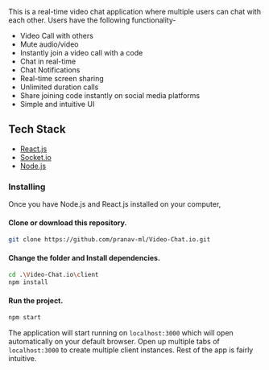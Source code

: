 This is a real-time video chat application where multiple users can chat with each other. Users have the following functionality-

- Video Call with others
- Mute audio/video
- Instantly join a video call with a code
- Chat in real-time
- Chat Notifications
- Real-time screen sharing
- Unlimited duration calls
- Share joining code instantly on social media platforms
- Simple and intuitive UI

## Tech Stack

- [React.js](https://reactjs.org/)
- [Socket.io](https://socket.io/)
- [Node.js](https://nodejs.org/en/)

### Installing

Once you have Node.js and React.js installed on your computer,

#### Clone or download this repository.
```sh
git clone https://github.com/pranav-ml/Video-Chat.io.git
```

#### Change the folder and Install dependencies.
```sh
cd .\Video-Chat.io\client
npm install
```
#### Run the project.
```sh
npm start
```

The application will start running on `localhost:3000` which will open automatically on your default browser.
Open up multiple tabs of `localhost:3000` to create multiple client instances. Rest of the app is fairly intuitive.

